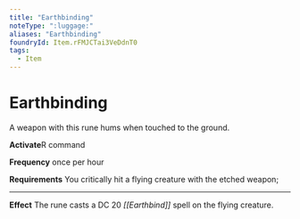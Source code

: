 ```yaml
---
title: "Earthbinding"
noteType: ":luggage:"
aliases: "Earthbinding"
foundryId: Item.rFMJCTai3VeDdnT0
tags:
  - Item
---
```


# Earthbinding

A weapon with this rune hums when touched to the ground.

**Activate**R command

**Frequency** once per hour

**Requirements** You critically hit a flying creature with the etched weapon;

* * *

**Effect** The rune casts a DC 20 _[[Earthbind]]_ spell on the flying creature.
